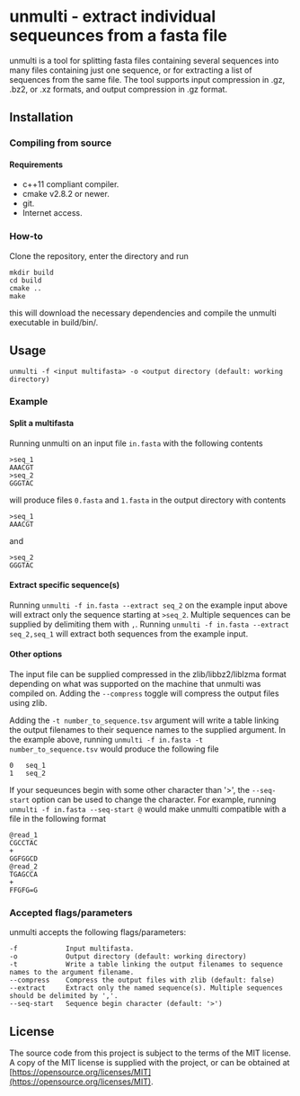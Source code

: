 # unmulti - extract individual sequeunces from a fasta file
unmulti is a tool for splitting fasta files containing several
sequences into many files containing just one sequence, or for
extracting a list of sequences from the same file. The tool supports
input compression in .gz, .bz2, or .xz formats, and output
compression in .gz format.

## Installation
### Compiling from source
#### Requirements
- c++11 compliant compiler.
- cmake v2.8.2 or newer.
- git.
- Internet access.

### How-to
Clone the repository, enter the directory and run

```
mkdir build
cd build
cmake ..
make
```

this will download the necessary dependencies and compile the unmulti executable in build/bin/.

## Usage
```
unmulti -f <input multifasta> -o <output directory (default: working directory)
```

### Example
#### Split a multifasta
Running unmulti on an input file `in.fasta` with the following contents

```
>seq_1
AAACGT
>seq_2
GGGTAC
```

will produce files `0.fasta` and `1.fasta` in the output directory with contents

```
>seq_1
AAACGT
```

and

```
>seq_2
GGGTAC
```

#### Extract specific sequence(s)
Running `unmulti -f in.fasta --extract seq_2` on the example input
above will extract only the sequence starting at `>seq_2`. Multiple
sequences can be supplied by delimiting them with `,`. Running
`unmulti -f in.fasta --extract seq_2,seq_1` will extract both
sequences from the example input.

#### Other options
The input file can be supplied compressed in the zlib/libbz2/liblzma
format depending on what was supported on the machine that unmulti was
compiled on. Adding the `--compress` toggle will compress the output
files using zlib.

Adding the `-t number_to_sequence.tsv` argument will write a table
linking the output filenames to their sequence names to the supplied
argument. In the example above, running `unmulti -f in.fasta -t
number_to_sequence.tsv` would produce the following file

```
0	seq_1
1	seq_2
```

If your sequeunces begin with some other character than '>', the
`--seq-start` option can be used to change the character. For example, running
`unmulti -f in.fasta --seq-start @` would make unmulti compatible with
a file in the following format

```
@read_1
CGCCTAC
+
GGFGGCD
@read_2
TGAGCCA
+
FFGFG=G
```

### Accepted flags/parameters
unmulti accepts the following flags/parameters:

```
-f            Input multifasta.
-o            Output directory (default: working directory)
-t            Write a table linking the output filenames to sequence names to the argument filename.
--compress    Compress the output files with zlib (default: false)
--extract     Extract only the named sequence(s). Multiple sequences should be delimited by ','.
--seq-start   Sequence begin character (default: '>')
```

## License
The source code from this project is subject to the terms of the MIT
license. A copy of the MIT license is supplied with the project, or
can be obtained at
[https://opensource.org/licenses/MIT](https://opensource.org/licenses/MIT).
